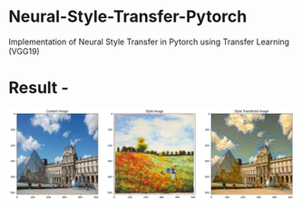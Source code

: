 # Neural-Style-Transfer-Pytorch
Implementation of Neural Style Transfer in Pytorch using Transfer Learning  (VGG19) 
# Result - 
<img align="left" src="https://raw.githubusercontent.com/SarveshD7/Neural-Style-Transfer-Pytorch/main/NST_Output.png" alt="NST Output | C" width="1000px"/>
